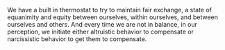  We have a built in thermostat to try to maintain fair exchange, a state of equanimity and equity between ourselves, within ourselves, and between ourselves and others. And every time we are not in balance, in our perception, we initiate either altruistic behavior to compensate or narcissistic behavior to get them to compensate.